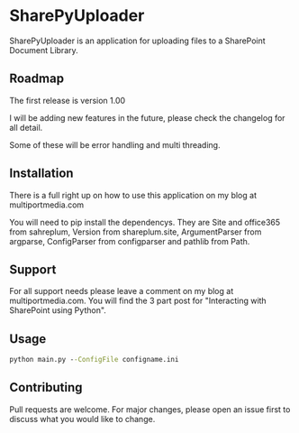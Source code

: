 # SharePyUploader

SharePyUploader is an application for uploading files to a SharePoint Document Library.

## Roadmap 
The first release is version 1.00  

I will be adding new features in the future, please check the changelog for all detail. 

Some of these will be error handling and multi threading. 

## Installation
There is a full right up on how to use this application on my blog at multiportmedia.com

You will need to pip install the dependencys. They are Site and office365 from sahreplum, Version from shareplum.site, ArgumentParser from argparse, ConfigParser from configparser and pathlib from Path. 

## Support
For all support needs please leave a comment on my blog at multiportmedia.com. You will find the 3 part post for "Interacting with SharePoint using Python". 

## Usage

```cmd
python main.py --ConfigFile configname.ini
```

## Contributing
Pull requests are welcome. For major changes, please open an issue first to discuss what you would like to change.
